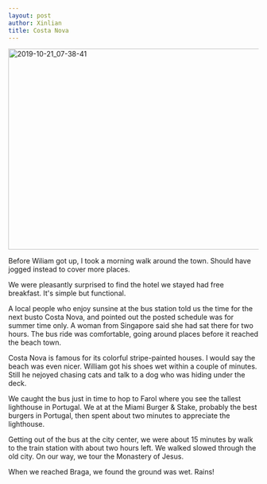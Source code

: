 ```yaml
---
layout: post
author: Xinlian
title: Costa Nova
---
```


<a data-flickr-embed="true" href="https://www.flickr.com/photos/rosemont/48934274041/in/datetaken/" title="2019-10-21_07-38-41"><img src="https://live.staticflickr.com/65535/48934274041_edd984cf03_z.jpg" width="640" height="404" alt="2019-10-21_07-38-41"></a><script async src="//embedr.flickr.com/assets/client-code.js" charset="utf-8"></script>

Before Wiliam got up, I took a morning walk around the town.  Should have jogged instead to cover more places.

We were pleasantly surprised to find the hotel we stayed had free breakfast.  It's simple but functional.

A local people who enjoy sunsine at the bus station told us the time for the next busto Costa Nova, and pointed out the posted schedule was for summer time only.  A woman from Singapore said she had sat there for two hours. The bus ride was comfortable, going around places before it reached the beach town.  

Costa Nova is famous for its colorful stripe-painted houses.  I would say the beach was even nicer.  William got his shoes wet within a couple of minutes.  Still he nejoyed chasing cats and talk to a dog who was hiding under the deck.

We caught the bus just in time to hop to Farol where you see the tallest lighthouse in Portugal.  We at at the Miami Burger \& Stake, probably the best burgers in Portugal, then spent about two minutes to appreciate the lighthouse.

Getting out of the bus at the city center, we were about 15 minutes by walk to the train station with about two hours left.  We walked slowed through the old city.  On our way, we tour the Monastery of Jesus.

When we reached Braga, we found the ground was wet.  Rains!
